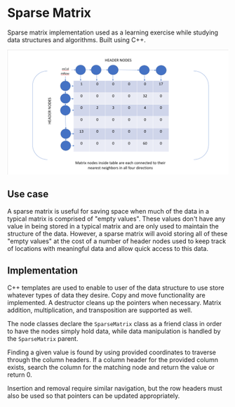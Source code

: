 # Sparse Matrix
Sparse matrix implementation used as a learning exercise while studying data structures and algorithms. Built using C++.

![Sparse matrix graphic](./sparse_matrix_graphic.png)

## Use case
A sparse matrix is useful for saving space when much of the data in a typical matrix is comprised of "empty values". These values don't have any value in being stored in a typical matrix and are only used to maintain the structure of the data. However, a sparse matrix will avoid storing all of these "empty values" at the cost of a number of header nodes used to keep track of locations with meaningful data and allow quick access to this data.

## Implementation
C++ templates are used to enable to user of the data structure to use store whatever types of data they desire. Copy and move functionality are implemented. A destructor cleans up the pointers when necessary. Matrix addition, multiplication, and transposition are supported as well.

The node classes declare the `SparseMatrix` class as a friend class in order to have the nodes simply hold data, while data manipulation is handled by the `SparseMatrix` parent.

Finding a given value is found by using provided coordinates to traverse through the column headers. If a column header for the provided column exists, search the column for the matching node and return the value or return 0.

Insertion and removal require similar navigation, but the row headers must also be used so that pointers can be updated appropriately.
